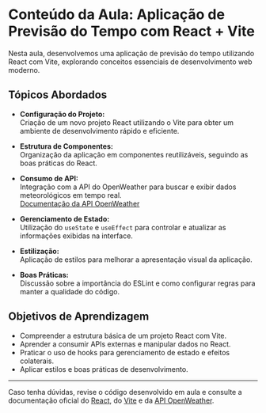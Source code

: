 # Conteúdo da Aula: Aplicação de Previsão do Tempo com React + Vite

Nesta aula, desenvolvemos uma aplicação de previsão do tempo utilizando React com Vite, explorando conceitos essenciais de desenvolvimento web moderno.

## Tópicos Abordados

- **Configuração do Projeto:**  
    Criação de um novo projeto React utilizando o Vite para obter um ambiente de desenvolvimento rápido e eficiente.

- **Estrutura de Componentes:**  
    Organização da aplicação em componentes reutilizáveis, seguindo as boas práticas do React.

- **Consumo de API:**  
    Integração com a API do OpenWeather para buscar e exibir dados meteorológicos em tempo real.  
    [Documentação da API OpenWeather](https://openweathermap.org/api)

- **Gerenciamento de Estado:**  
    Utilização do `useState` e `useEffect` para controlar e atualizar as informações exibidas na interface.

- **Estilização:**  
    Aplicação de estilos para melhorar a apresentação visual da aplicação.

- **Boas Práticas:**  
    Discussão sobre a importância do ESLint e como configurar regras para manter a qualidade do código.

## Objetivos de Aprendizagem

- Compreender a estrutura básica de um projeto React com Vite.
- Aprender a consumir APIs externas e manipular dados no React.
- Praticar o uso de hooks para gerenciamento de estado e efeitos colaterais.
- Aplicar estilos e boas práticas de desenvolvimento.

---
Caso tenha dúvidas, revise o código desenvolvido em aula e consulte a documentação oficial do [React](https://react.dev/), do [Vite](https://vitejs.dev/) e da [API OpenWeather](https://openweathermap.org/api).
